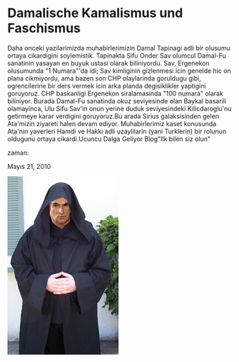 # Damalische Kamalismus und Faschismus
Daha onceki yazilarimizda muhabirlerimizin Damal Tapinagi adli bir olusumu ortaya cikardigini soylemistik. Tapinakta Sifu Onder Sav olumcul Damal-Fu sanatinin yasayan en buyuk ustasi olarak biliniyordu. Sav, Ergenekon olusumunda "1 Numara"'da idi; Sav kimliginin gizlenmesi icin genelde hic on plana cikmiyordu, ama bazen son CHP olaylarinda goruldugu gibi, ogrencilerine bir ders vermek icin arka planda degisiklikler yaptigini goruyoruz. CHP baskanligi Ergenekon siralamasinda "100 numara" olarak biliniyor. Burada Damal-Fu sanatinda okuz seviyesinde olan Baykal basarili olamayinca, Ulu Sifu Sav'in onun yerine duduk seviyesindeki Kilicdaroglu'nu getirmeye karar verdigini goruyoruz.Bu arada Sirius galaksisinden gelen Ata'mizin ziyareti halen devam ediyor. Muhabirlerimiz kaset konusunda Ata'nin yaverleri Hamdi ve Hakkı adli uzaylilarin (yani Turklerin) bir rolunun oldugunu ortaya cikardi.Ucuncu Dalga Geliyor Blog"Ilk bilen siz olun"







zaman:

Mayıs 21, 2010










![](sifu_sav_imparator.jpg)
